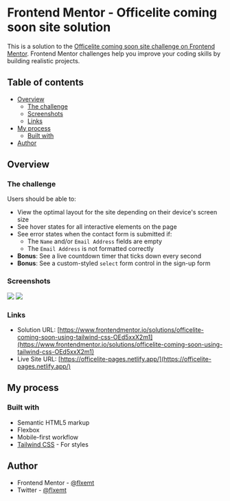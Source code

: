 # Frontend Mentor - Officelite coming soon site solution

This is a solution to the [Officelite coming soon site challenge on Frontend Mentor](https://www.frontendmentor.io/challenges/officelite-coming-soon-site-M4DIPNz8g). Frontend Mentor challenges help you improve your coding skills by building realistic projects.

## Table of contents

- [Overview](#overview)
  - [The challenge](#the-challenge)
  - [Screenshots](#screenshots)
  - [Links](#links)
- [My process](#my-process)
  - [Built with](#built-with)
- [Author](#author)

## Overview

### The challenge

Users should be able to:

- View the optimal layout for the site depending on their device's screen size
- See hover states for all interactive elements on the page
- See error states when the contact form is submitted if:
  - The `Name` and/or `Email Address` fields are empty
  - The `Email Address` is not formatted correctly
- **Bonus**: See a live countdown timer that ticks down every second
- **Bonus**: See a custom-styled `select` form control in the sign-up form

### Screenshots

![](https://i.imgur.com/76Ze9XA.png)
![](https://i.imgur.com/UdkJBIu.png)

### Links

- Solution URL: [https://www.frontendmentor.io/solutions/officelite-coming-soon-using-tailwind-css-OEd5xxX2m1](https://www.frontendmentor.io/solutions/officelite-coming-soon-using-tailwind-css-OEd5xxX2m1)
- Live Site URL: [https://officelite-pages.netlify.app/](https://officelite-pages.netlify.app/)

## My process

### Built with

- Semantic HTML5 markup
- Flexbox
- Mobile-first workflow
- [Tailwind CSS](https://tailwindcss.com/) - For styles

## Author

- Frontend Mentor - [@flxemt](https://www.frontendmentor.io/profile/flxemt)
- Twitter - [@flxemt](https://www.twitter.com/flxemt)
